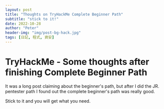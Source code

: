 ```yaml
---
layout: post
title: "Thoughts on TryHackMe Complete Beginner Path"
subtitle: "stick to it!"
date: 2022-10-28
author: "Peter"
header-img: "img/post-bg-hack.jpg"
tags: [日記, 程式, 資安]
---
```


# TryHackMe - Some thoughts after finishing Complete Beginner Path

It was a long post claiming about the beginner's path, but after I did the JR. pentester path I found out the complete beginner's path was really good. 

Stick to it and you will get what you need.